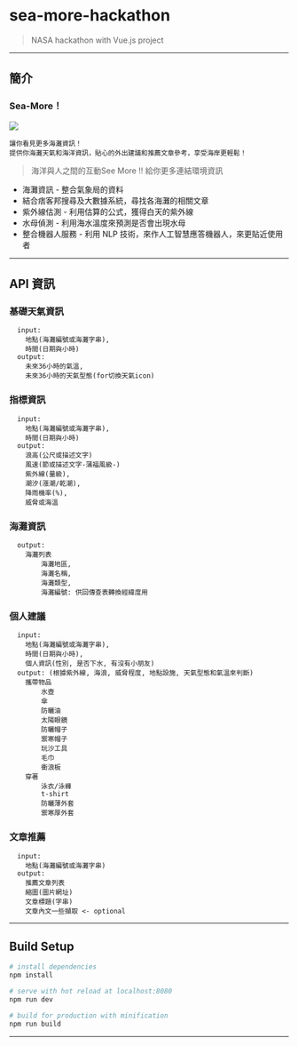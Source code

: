 # sea-more-hackathon

> NASA hackathon with Vue.js project

***

## 簡介
### Sea-More！

![](https://api-2017.spaceappschallenge.org/team-photos/SlsaKNWnXTlVmTRv6G6wuEctzj0=/2015/width-800/)

```
讓你看見更多海灘資訊！
提供你海灘天氣和海洋資訊，貼心的外出建議和推薦文章參考，享受海岸更輕鬆！
```

> 海洋與人之間的互動See More !! 給你更多連結環境資訊

- 海灘資訊 - 整合氣象局的資料
- 結合痞客邦搜尋及大數據系統，尋找各海灘的相關文章
- 紫外線估測 - 利用估算的公式，獲得白天的紫外線
- 水母偵測 - 利用海水溫度來預測是否會出現水母
- 整合機器人服務 - 利用 NLP 技術，來作人工智慧應答機器人，來更貼近使用者



***

## API 資訊
### 基礎天氣資訊

```
  input:
    地點(海灘編號或海灘字串),
    時間(日期與小時)
  output:
    未來36小時的氣溫,
    未來36小時的天氣型態(for切換天氣icon)
```

### 指標資訊

```
  input:
    地點(海灘編號或海灘字串),
    時間(日期與小時)
  output:
    浪高(公尺或描述文字)
    風速(節或描述文字-蒲福風級-)
    紫外線(量級),
    潮汐(漲潮/乾潮),
    降雨機率(%),
    威脅或海溫
```

### 海灘資訊

```
  output:
    海灘列表
        海灘地區,
        海灘名稱,
        海灘類型,
        海灘編號: 供回傳查表轉換經緯度用
```

### 個人建議

```
  input:
    地點(海灘編號或海灘字串),
    時間(日期與小時),
    個人資訊(性別, 是否下水, 有沒有小朋友)
  output: (根據紫外線, 海浪, 威脅程度, 地點設施, 天氣型態和氣溫來判斷)
    攜帶物品
        水壺
        傘
        防曬油
        太陽眼鏡
        防曬帽子
        禦寒帽子
        玩沙工具
        毛巾
        衝浪板
    穿著
        泳衣/泳褲
        t-shirt
        防曬薄外套
        禦寒厚外套

```

### 文章推薦

```
  input:
    地點(海灘編號或海灘字串)
  output:
    推薦文章列表
    縮圖(圖片網址)
    文章標題(字串)
    文章內文一些擷取 <- optional
```

***
## Build Setup

``` bash
# install dependencies
npm install

# serve with hot reload at localhost:8080
npm run dev

# build for production with minification
npm run build
```

***